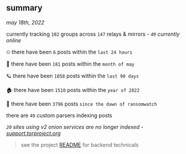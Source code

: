 
## summary
_may 18th, 2022_

currently tracking `102` groups across `147` relays & mirrors - _`49` currently online_

⏲ there have been `6` posts within the `last 24 hours`

🦈 there have been `181` posts within the `month of may`

🪐 there have been `1058` posts within the `last 90 days`

🏚 there have been `1510` posts within the `year of 2022`

🦕 there have been `3796` posts `since the dawn of ransomwatch`

there are `49` custom parsers indexing posts

_`20` sites using v2 onion services are no longer indexed - [support.torproject.org](https://support.torproject.org/onionservices/v2-deprecation/)_

> see the project [README](https://github.com/joshhighet/ransomwatch#ransomwatch--) for backend technicals
